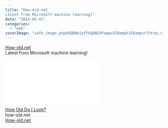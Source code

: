 ```yaml
---
title: "How-old.net
Latest from Microsoft machine learning!"
date: "2015-05-01"
categories: 
  - "web"
coverImage: "safe_image.phpdAQBHeIpfFUqDNIkPampw158amph158ampurlhttp://how-old.net/Images/faces2/main6_results.png"
---
```


[How-old.net](http://l.facebook.com/l.php?u=http%3A%2F%2FHow-old.net%2F&h=wAQGmcdga&s=1)  
Latest from Microsoft machine learning!  
  
[![](images/safe_image.php?d=AQBHeIpfFUqDNIkP&w=158&h=158&url=http%3A%2F%2Fhow-old.net%2FImages%2Ffaces2%2Fmain6_results.png)](http://l.facebook.com/l.php?u=http%3A%2F%2Fhow-old.net%2F&h=PAQEm3pF3&s=1)  
[How Old Do I Look?](http://l.facebook.com/l.php?u=http%3A%2F%2Fhow-old.net%2F%3Ffb_ref%3DDefault%26fb_source%3Dmessage&h=tAQGtV9jZ&s=1)  
how-old.net  
[How-old.net](http://l.facebook.com/l.php?u=http%3A%2F%2FHow-old.net%2F&h=aAQF1zSxd&s=1)
